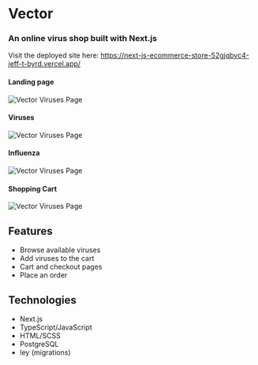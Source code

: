 # Vector

### An online virus shop built with Next.js

Visit the deployed site here: https://next-js-ecommerce-store-52gjqbvc4-jeff-t-byrd.vercel.app/



#### Landing page
![Vector Viruses Page](./public/vector-home-screen.webp)

#### Viruses
![Vector Viruses Page](./public/vector-viruses-screen.webp)

#### Influenza
![Vector Viruses Page](./public/vector-influenza-screen.webp)

#### Shopping Cart
![Vector Viruses Page](./public/vector-cart-screen.webp)


## Features

- Browse available viruses
- Add viruses to the cart
- Cart and checkout pages
- Place an order

## Technologies

- Next.js
- TypeScript/JavaScript
- HTML/SCSS
- PostgreSQL
- ley (migrations)
